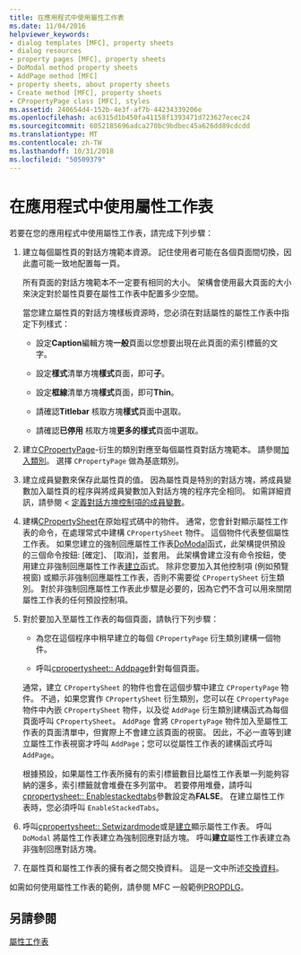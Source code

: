 ```yaml
---
title: 在應用程式中使用屬性工作表
ms.date: 11/04/2016
helpviewer_keywords:
- dialog templates [MFC], property sheets
- dialog resources
- property pages [MFC], property sheets
- DoModal method property sheets
- AddPage method [MFC]
- property sheets, about property sheets
- Create method [MFC], property sheets
- CPropertyPage class [MFC], styles
ms.assetid: 240654d4-152b-4e3f-af7b-44234339206e
ms.openlocfilehash: ac6315d1b450fa41158f1393471d723627ecec24
ms.sourcegitcommit: 6052185696adca270bc9bdbec45a626dd89cdcdd
ms.translationtype: MT
ms.contentlocale: zh-TW
ms.lasthandoff: 10/31/2018
ms.locfileid: "50509379"
---
```

# <a name="using-property-sheets-in-your-application"></a>在應用程式中使用屬性工作表

若要在您的應用程式中使用屬性工作表，請完成下列步驟：

1. 建立每個屬性頁的對話方塊範本資源。 記住使用者可能在各個頁面間切換，因此盡可能一致地配置每一頁。

   所有頁面的對話方塊範本不一定要有相同的大小。 架構會使用最大頁面的大小來決定對於屬性頁要在屬性工作表中配置多少空間。

   當您建立屬性頁的對話方塊樣板資源時，您必須在對話屬性的屬性工作表中指定下列樣式：

   - 設定**Caption**編輯方塊**一般**頁面以您想要出現在此頁面的索引標籤的文字。

   - 設定**樣式**清單方塊**樣式**頁面，即可**子**。

   - 設定**框線**清單方塊**樣式**頁面，即可**Thin**。

   - 請確認**Titlebar**  核取方塊**樣式**頁面中選取。

   - 請確認**已停用** 核取方塊**更多的樣式**頁面中選取。

1. 建立[CPropertyPage](../mfc/reference/cpropertypage-class.md)-衍生的類別對應至每個屬性頁對話方塊範本。 請參閱[加入類別](../ide/adding-a-class-visual-cpp.md)。 選擇 `CPropertyPage` 做為基底類別。

1. 建立成員變數來保存此屬性頁的值。 因為屬性頁是特別的對話方塊，將成員變數加入屬性頁的程序與將成員變數加入對話方塊的程序完全相同。 如需詳細資訊，請參閱 <<c0> [ 定義對話方塊控制項的成員變數](../windows/defining-member-variables-for-dialog-controls.md)。

1. 建構[CPropertySheet](../mfc/reference/cpropertysheet-class.md)在原始程式碼中的物件。 通常，您會針對顯示屬性工作表的命令，在處理常式中建構 `CPropertySheet` 物件。 這個物件代表整個屬性工作表。 如果您建立的強制回應屬性工作表[DoModal](../mfc/reference/cpropertysheet-class.md#domodal)函式，此架構提供預設的三個命令按鈕: [確定]、 [取消]，並套用。 此架構會建立沒有命令按鈕，使用建立非強制回應屬性工作表[建立](../mfc/reference/cpropertysheet-class.md#create)函式。 除非您要加入其他控制項 (例如預覽視窗) 或顯示非強制回應屬性工作表，否則不需要從 `CPropertySheet` 衍生類別。 對於非強制回應屬性工作表此步驟是必要的，因為它們不含可以用來關閉屬性工作表的任何預設控制項。

1. 對於要加入至屬性工作表的每個頁面，請執行下列步驟：

   - 為您在這個程序中稍早建立的每個 `CPropertyPage` 衍生類別建構一個物件。

   - 呼叫[cpropertysheet:: Addpage](../mfc/reference/cpropertysheet-class.md#addpage)針對每個頁面。

   通常，建立 `CPropertySheet` 的物件也會在這個步驟中建立 `CPropertyPage` 物件。 不過，如果您實作 `CPropertySheet` 衍生類別，您可以在 `CPropertyPage` 物件中內嵌 `CPropertySheet` 物件，以及從 `AddPage` 衍生類別建構函式為每個頁面呼叫 `CPropertySheet`。 `AddPage` 會將 `CPropertyPage` 物件加入至屬性工作表的頁面清單中，但實際上不會建立該頁面的視窗。 因此，不必一直等到建立屬性工作表視窗才呼叫 `AddPage`；您可以從屬性工作表的建構函式呼叫 `AddPage`。

   根據預設，如果屬性工作表所擁有的索引標籤數目比屬性工作表單一列能夠容納的還多，索引標籤就會堆疊在多列當中。 若要停用堆疊，請呼叫[cpropertysheet:: Enablestackedtabs](../mfc/reference/cpropertysheet-class.md#enablestackedtabs)參數設定為**FALSE**。 在建立屬性工作表時，您必須呼叫 `EnableStackedTabs`。

1. 呼叫[cpropertysheet:: Setwizardmode](../mfc/reference/cpropertysheet-class.md#domodal)或是[建立](../mfc/reference/cpropertysheet-class.md#create)顯示屬性工作表。 呼叫 `DoModal` 將屬性工作表建立為強制回應對話方塊。 呼叫**建立**屬性工作表建立為非強制回應對話方塊。

1. 在屬性頁和屬性工作表的擁有者之間交換資料。 這是一文中所述[交換資料](../mfc/exchanging-data.md)。

如需如何使用屬性工作表的範例，請參閱 MFC 一般範例[PROPDLG](../visual-cpp-samples.md)。

## <a name="see-also"></a>另請參閱

[屬性工作表](../mfc/property-sheets-mfc.md)

